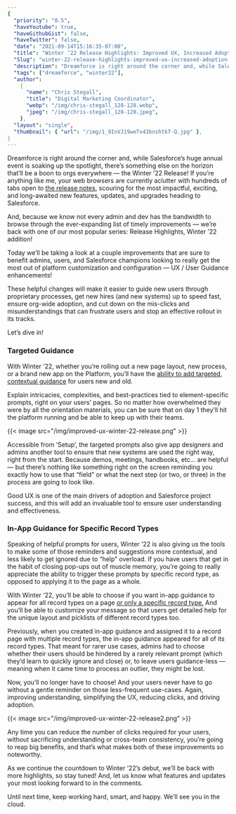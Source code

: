 ```yaml
---
{
  "priority": "0.5",
  "haveYoutube": true,
  "haveGithubGist": false,
  "haveTwitter": false,
  "date": "2021-09-14T15:16:35-07:00",
  "title": "Winter ’22 Release Highlights: Improved UX, Increased Adoption, and Fewer Mis-clicks",
  "Slug": "winter-22-release-highlights-improved-ux-increased-adoption-and-fewer-mis-clicks",
  "description": "Dreamforce is right around the corner and, while Salesforce’s huge annual event is soaking up the spotlight, there’s something else on the…",
  "tags": ["dreamforce", "winter22"],
  "author":
    {
      "name": "Chris Stegall",
      "title": "Digital Marketing Coordinator",
      "webp": "/img/chris-stegall_128-128.webp",
      "jpeg": "/img/chris-stegall_128-128.jpeg",
    },
  "layout": "single",
  "thumbnail": { "url": "/img/1_9InVJ19weTx43bnshtkT-Q.jpg" },
}
---
```


Dreamforce is right around the corner and, while Salesforce’s huge annual event is soaking up the spotlight, there’s something else on the horizon that’ll be a boon to orgs everywhere — the Winter ’22 Release! If you’re anything like me, your web browsers are currently aclutter with hundreds of tabs open to [the release notes](https://help.salesforce.com/s/articleView?id=release-notes.salesforce_release_notes.htm&type=5&release=234), scouring for the most impactful, exciting, and long-awaited new features, updates, and upgrades heading to Salesforce.

And, because we know not every admin and dev has the bandwidth to browse through the ever-expanding list of timely improvements — we’re back with one of our most popular series: Release Highlights, Winter ’22 addition!

Today we’ll be taking a look at a couple improvements that are sure to benefit admins, users, and Salesforce champions looking to really get the most out of platform customization and configuration — UX / User Guidance enhancements!

These helpful changes will make it easier to guide new users through proprietary processes, get new hires (and new systems) up to speed fast, ensure org-wide adoption, and cut down on the mis-clicks and misunderstandings that can frustrate users and stop an effective rollout in its tracks.

Let’s dive in!

### Targeted Guidance

With Winter ’22, whether you’re rolling out a new page layout, new process, or a brand new app on the Platform, you’ll have the [ability to add targeted, contextual guidance](https://help.salesforce.com/s/articleView?id=release-notes.rn_general_iag_targeted_prompt_ga.htm&type=5&release=234) for users new and old.

Explain intricacies, complexities, and best-practices tied to element-specific prompts, right on your users’ pages. So no matter how overwhelmed they were by all the orientation materials, you can be sure that on day 1 they’ll hit the platform running and be able to keep up with their teams.

{{< image src="/img/improved-ux-winter-22-release.png" >}}

Accessible from ‘Setup’, the targeted prompts also give app designers and admins another tool to ensure that new systems are used the right way, right from the start. Because demos, meetings, handbooks, etc… are helpful — but there’s nothing like something right on the screen reminding you exactly how to use that “field” or what the next step (or two, or three) in the process are going to look like.

Good UX is one of the main drivers of adoption and Salesforce project success, and this will add an invaluable tool to ensure user understanding and effectiveness.

### In-App Guidance for Specific Record Types

Speaking of helpful prompts for users, Winter ’22 is also giving us the tools to make some of those reminders and suggestions more contextual, and less likely to get ignored due to “help” overload. If you have users that get in the habit of closing pop-ups out of muscle memory, you’re going to really appreciate the ability to trigger these prompts by specific record type, as opposed to applying it to the page as a whole.

With Winter ‘22, you’ll be able to choose if you want in-app guidance to appear for all record types on a page [or only a specific record type.](https://help.salesforce.com/s/articleView?id=release-notes.rn_general_iag_record_type.htm&type=5&release=234) And you’ll be able to customize your message so that users get detailed help for the unique layout and picklists of different record types too.

Previously, when you created in-app guidance and assigned it to a record page with multiple record types, the in-app guidance appeared for all of its record types. That meant for rarer use cases, admins had to choose whether their users should be hindered by a rarely relevant prompt (which they’d learn to quickly ignore and close) or, to leave users guidance-less — meaning when it came time to process an outlier, they might be lost.

Now, you’ll no longer have to choose! And your users never have to go without a gentle reminder on those less-frequent use-cases. Again, improving understanding, simplifying the UX, reducing clicks, and driving adoption.

{{< image src="/img/improved-ux-winter-22-release2.png" >}}

Any time you can reduce the number of clicks required for your users, without sacrificing understanding or cross-team consistency, you’re going to reap big benefits, and that’s what makes both of these improvements so noteworthy.

As we continue the countdown to Winter ‘22’s debut, we’ll be back with more highlights, so stay tuned! And, let us know what features and updates your most looking forward to in the comments.

Until next time, keep working hard, smart, and happy. We’ll see you in the cloud.
